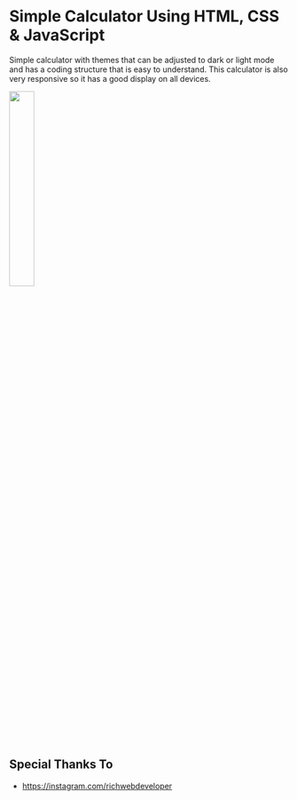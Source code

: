 # Simple Calculator Using HTML, CSS & JavaScript

Simple calculator with themes that can be adjusted to dark or light mode and has a coding structure that is easy to understand. This calculator is also very responsive so it has a good display on all devices.

<img src="https://user-images.githubusercontent.com/56527536/133186888-5fc0a7e3-7240-446e-95c5-6310401ff262.gif" width=30% height=30%>

## Special Thanks To

* <https://instagram.com/richwebdeveloper>
